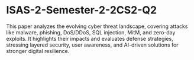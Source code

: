 # ISAS-2-Semester-2-2CS2-Q2
This paper analyzes the evolving cyber threat landscape, covering attacks like malware, phishing, DoS/DDoS, SQL injection, MitM, and zero-day exploits. It highlights their impacts and evaluates defense strategies, stressing layered security, user awareness, and AI-driven solutions for stronger digital resilience.
